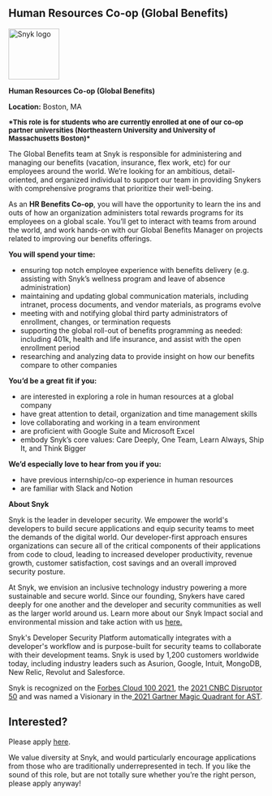 Human Resources Co-op (Global Benefits)
---

<img src="https://res.cloudinary.com/snyk/image/upload/v1537345894/press-kit/brand/logo-black.png" width="100" alt="Snyk logo" />

<p><strong>Human Resources Co-op (Global Benefits)</strong></p>
<p><strong>Location:</strong> Boston, MA</p>
<p><span style="font-size: 10pt;"><strong>*This role is for students who are currently enrolled at one of our co-op partner universities (Northeastern University and University of Massachusetts Boston)*</strong></span></p>
<p><span style="font-weight: 400;">The Global Benefits team at Snyk is responsible for administering and managing our benefits (vacation, insurance, flex work, etc) for our employees around the world. We’re looking for an ambitious, detail-oriented, and organized individual to support our team in providing Snykers with comprehensive programs that prioritize their well-being.</span></p>
<p><span style="font-weight: 400;">As an </span><strong>HR Benefits Co-op</strong><span style="font-weight: 400;">, you will have the opportunity to learn the ins and outs of how an organization administers total rewards programs for its employees on a global scale. You’ll get to interact with teams from around the world, and work hands-on with our Global Benefits Manager on projects related to improving our benefits offerings.&nbsp;</span></p>
<p><strong>You will spend your time:&nbsp;&nbsp;</strong></p>
<ul>
<li style="font-weight: 400;"><span style="font-weight: 400;">ensuring top notch employee experience with benefits delivery (e.g. assisting with Snyk’s wellness program and leave of absence administration)</span></li>
<li style="font-weight: 400;"><span style="font-weight: 400;">maintaining and updating global communication materials, including intranet, process documents, and vendor materials, as programs evolve</span></li>
<li style="font-weight: 400;"><span style="font-weight: 400;">meeting with and notifying global third party administrators of enrollment, changes, or termination requests</span></li>
<li style="font-weight: 400;"><span style="font-weight: 400;">supporting the global roll-out of benefits programming as needed: including 401k, health and life insurance, and assist with the open enrollment period</span></li>
<li style="font-weight: 400;"><span style="font-weight: 400;">researching and analyzing data to provide insight on how our benefits compare to other companies</span></li>
</ul>
<p><strong>You’d be a great fit if you:</strong></p>
<ul>
<li><span style="font-weight: 400;">are interested in exploring a role in human resources</span><em><span style="font-weight: 400;"> </span></em><span style="font-weight: 400;">at a global company</span></li>
<li><span style="font-weight: 400;">have great attention to detail, organization and time management skills</span></li>
<li><span style="font-weight: 400;">love collaborating and working in a team environment</span></li>
<li><span style="font-weight: 400;">are proficient with Google Suite and Microsoft Excel</span></li>
<li><span style="font-weight: 400;">embody Snyk’s core values: Care Deeply, One Team, Learn Always, Ship It, and Think Bigger</span></li>
</ul>
<p><strong>We’d especially love to hear from you if you:</strong></p>
<ul>
<li style="font-weight: 400;"><span style="font-weight: 400;">have previous internship/co-op experience in human resources</span></li>
<li style="font-weight: 400;"><span style="font-weight: 400;">are familiar with Slack and Notion</span></li>
</ul><div class="content-conclusion"><p><strong>About Snyk</strong></p>
<p><span style="font-weight: 400;">Snyk is the leader in developer security. We empower the world's developers to build secure applications and equip security teams to meet the demands of the digital world. Our developer-first approach ensures organizations can secure all of the critical components of their applications from code to cloud, leading to increased developer productivity, revenue growth, customer satisfaction, cost savings and an overall improved security posture.&nbsp;</span></p>
<p><span style="font-weight: 400;">At Snyk, we envision an inclusive technology industry powering a more sustainable and secure world.</span> <span style="font-weight: 400;">Since our founding, Snykers have cared deeply for one another and the developer and security communities as well as the larger world around us. Learn more about our Snyk Impact social and environmental mission and take action with us </span><a href="https://snyk.io/about/snyk-impact/"><span style="font-weight: 400;">here.</span></a></p>
<p><span style="font-weight: 400;">Snyk's Developer Security Platform automatically integrates with a developer's workflow and is purpose-built for security teams to collaborate with their development teams. Snyk is used by 1,200 customers worldwide today, including industry leaders such as Asurion, Google, Intuit, MongoDB, New Relic, Revolut and Salesforce.</span></p>
<p><span style="font-weight: 400;">Snyk is recognized on the </span><a href="https://www.forbes.com/cloud100/#6f24b5ba5f94"><span style="font-weight: 400;">Forbes Cloud 100 2021</span></a><span style="font-weight: 400;">, the </span><a href="https://www.cnbc.com/2021/05/25/these-are-the-2021-cnbc-disruptor-50-companies.html"><span style="font-weight: 400;">2021 CNBC Disruptor 50</span></a><span style="font-weight: 400;"> and was named a Visionary in the</span><a href="https://snyk.io/blog/snyk-visionary-2021-gartner-magic-quadrant-for-ast/"><span style="font-weight: 400;"> 2021 Gartner Magic Quadrant for AST</span></a><span style="font-weight: 400;">.</span></p></div>

Interested?
---

Please apply [here](https://boards.greenhouse.io/snyk/jobs/6354377002#app).

We value diversity at Snyk, and would particularly encourage applications from those who are traditionally underrepresented in tech.
If you like the sound of this role, but are not totally sure whether you’re the right person, please apply anyway!

